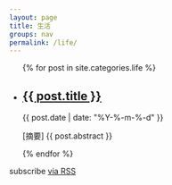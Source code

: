 ```yaml
---
layout: page
title: 生活
groups: nav
permalink: /life/
---
```


<div class="home">

  <ul class="post-list">
    {% for post in site.categories.life %}
      <li>
        <h2>
            <a class="post-link" href="{{ post.url | prepend: site.baseurl }}">{{ post.title }}</a>
        </h2>
        <span class="post-meta">{{ post.date | date: "%Y-%-m-%-d" }}</span><br>
        <p class="my-abstract"> [摘要] {{ post.abstract }} </p>
      </li>
    {% endfor %}
  </ul>

  <p class="rss-subscribe">subscribe <a href="{{ "/feed.xml" | prepend: site.baseurl }}">via RSS</a></p>

</div>

